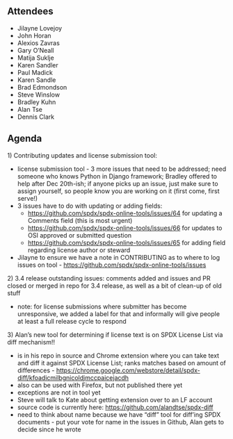 ## Attendees

  - Jilayne Lovejoy
  - John Horan
  - Alexios Zavras
  - Gary O’Neall
  - Matija Suklje
  - Karen Sandler
  - Paul Madick
  - Karen Sandle
  - Brad Edmondson
  - Steve Winslow
  - Bradley Kuhn
  - Alan Tse
  - Dennis Clark

## Agenda

1\) Contributing updates and license submission tool:

  - license submission tool - 3 more issues that need to be addressed;
    need someone who knows Python in Django framework; Bradley offered
    to help after Dec 20th-ish; if anyone picks up an issue, just make
    sure to assign yourself, so people know you are working on it (first
    come, first serve\!)
  - 3 issues have to do with updating or adding fields:
      - <https://github.com/spdx/spdx-online-tools/issues/64> for
        updating a Comments field (this is most urgent)
      - <https://github.com/spdx/spdx-online-tools/issues/66> for
        updates to OSI approved or submitted question
      - <https://github.com/spdx/spdx-online-tools/issues/65> for adding
        field regarding license author or steward
  - Jilayne to ensure we have a note in CONTRIBUTING as to where to log
    issues on tool - <https://github.com/spdx/spdx-online-tools/issues>

2\) 3.4 release outstanding issues: comments added and issues and PR
closed or merged in repo for 3.4 release, as well as a bit of clean-up
of old stuff

  - note: for license submissions where submitter has become
    unresponsive, we added a label for that and informally will give
    people at least a full release cycle to respond

3\) Alan’s new tool for determining if license text is on SPDX License
List via diff mechanism\!\!

  - is in his repo in source and Chrome extension where you can take
    text and diff it against SPDX License List; ranks matches based on
    amount of differences -
    <https://chrome.google.com/webstore/detail/spdx-diff/kfoadicmilbgnicoldjmccpaicejacdh>
  - also can be used with Firefox, but not published there yet
  - exceptions are not in tool yet
  - Steve will talk to Kate about getting extension over to an LF
    account
  - source code is currently here:
    <https://github.com/alandtse/spdx-diff>
  - need to think about name because we have “diff” tool for diff’ing
    SPDX documents - put your vote for name in the issues in Github,
    Alan gets to decide since he wrote

